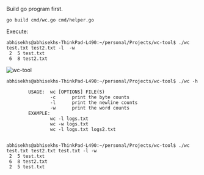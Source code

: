 Build go program first.

```console
go build cmd/wc.go cmd/helper.go
```
Execute:

```console
abhisekhs@abhisekhs-ThinkPad-L490:~/personal/Projects/wc-tool$ ./wc test.txt test2.txt -l  -w
 2  5 test.txt
 6  8 test2.txt

```

![wc-tool](https://github.com/abhi11210646/wc-tool/assets/16542492/a39a1ff9-40b5-4a06-a9be-32ee4a49d5be)

```console
abhisekhs@abhisekhs-ThinkPad-L490:~/personal/Projects/wc-tool$ ./wc -h

        USAGE:  wc [OPTIONS] FILE(S)
                -c      print the byte counts
                -l      print the newline counts
                -w      print the word counts  
        EXAMPLE: 
                wc -l logs.txt
                wc -w logs.txt
                wc -l logs.txt logs2.txt
          

abhisekhs@abhisekhs-ThinkPad-L490:~/personal/Projects/wc-tool$ ./wc test.txt test2.txt test.txt -l -w
 2  5 test.txt
 6  8 test2.txt
 2  5 test.txt
```
